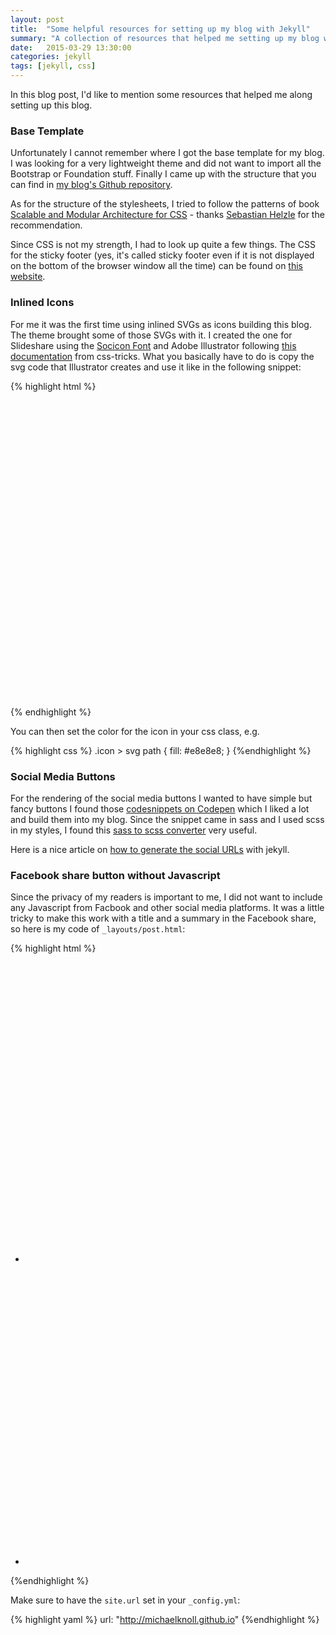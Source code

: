 ```yaml
---
layout: post
title:  "Some helpful resources for setting up my blog with Jekyll"
summary: "A collection of resources that helped me setting up my blog with Jekyll"
date:   2015-03-29 13:30:00
categories: jekyll
tags: [jekyll, css]
---
```


In this blog post, I'd like to mention some resources that helped me along setting up this blog.

### Base Template

Unfortunately I cannot remember where I got the base template for my blog. I was looking for a very lightweight theme and did not want to import all the Bootstrap or Foundation stuff. Finally I came up with the structure that you can find in [my blog's Github repository][my repository].

As for the structure of the stylesheets, I tried to follow the patterns of book [Scalable and Modular Architecture for CSS][smacss] - thanks [Sebastian Helzle][seb] for the recommendation.

Since CSS is not my strength, I had to look up quite a few things. The CSS for the sticky footer (yes, it's called sticky footer even if it is not displayed on the bottom of the browser window all the time) can be found on [this website][stickyfooter].

### Inlined Icons

For me it was the first time using inlined SVGs as icons building this blog. The theme brought some of those SVGs with it. I created the one for Slideshare using the [Socicon Font][socicon] and Adobe Illustrator following [this documentation][illustratorsvg] from css-tricks. What you basically have to do is copy the svg code that Illustrator creates and use it like in the following snippet:

{% highlight html %}
<span class="icon  icon--github">
  <svg viewBox="0 0 16 16">
    <path d="... SVG code from Illustrator goes here ..."/>
  </svg>
</span>
{% endhighlight %}

You can then set the color for the icon in your css class, e.g.

{% highlight css %}
.icon > svg path {
  fill: #e8e8e8;
}
{%endhighlight %}

### Social Media Buttons

For the rendering of the social media buttons I wanted to have simple but fancy buttons I found those [codesnippets on Codepen][codepen] which I liked a lot and build them into my blog. Since the snippet came in sass and I used scss in my styles, I found this [sass to scss converter][sassscss] very useful.

Here is a nice article on [how to generate the social URLs][socialurl] with jekyll.

### Facebook share button without Javascript

Since the privacy of my readers is important to me, I did not want to include any Javascript from Facbook and other social media platforms. It was a little tricky to make this work with a title and a summary in the Facebook share, so here is my code of `_layouts/post.html`:

{% highlight html %}
<ul class="soc">
<li>
  <a href="https://twitter.com/intent/tweet?text={{ page.title }}&url={{ site.url }}/{{ page.url }}&via=kaktusmimi"
	 target="_blank" class="icon-social" title="Share this post on Twitter">
	<span class="icon  icon--twitter">
	  <svg viewBox="0 0 512 512">
		<path d="... SVG code for twitter ..."></path>
	  </svg>
	</span>
  </a>
</li>
<li>
  <a href="http://www.facebook.com/sharer.php?s=100&p[url]={{ site.url }}/{{ page.url }}&p[title]={{ page.title }}"
	 target="_blank" class="icon-social" title="Share this post on Facebook">
	<span class="icon  icon--twitter">
	  <svg viewBox="0 0 512 512">
		<path d="... SVG code ..."></path>
	  </svg>
	</span>
  </a>
</li>
</ul>
{%endhighlight %}

Make sure to have the `site.url` set in your  `_config.yml`:

{% highlight yaml %}
url: "http://michaelknoll.github.io"
{%endhighlight %}


[my repository]:      http://github.com/michaelknoll/michaelknoll.github.io
[seb]:                http://mind-the-seb.de/blog.html
[smacss]:             https://smacss.com/
[stickyfooter]:	      http://www.cssstickyfooter.com/using-sticky-footer-code.html
[socicon]:            http://www.socicon.com/
[illustratorsvg]:     https://css-tricks.com/using-svg/
[codepen]:            http://codepen.io/ruandre/pen/howFi
[sassscss]:           http://www.sasstoscss.com/
[socialurl]:          http://zhangwenli.com/blog/2014/08/03/make-your-own-social-sharing-bar-with-jekyll/

